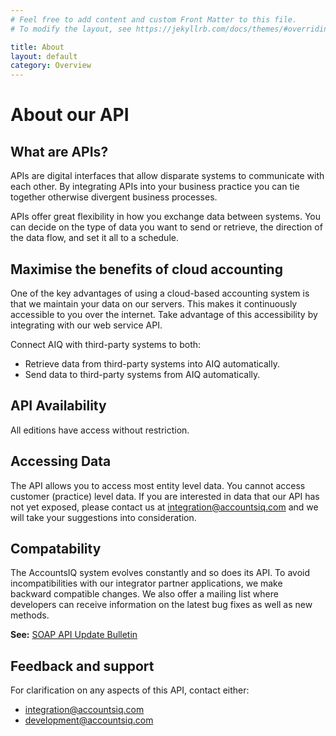 ```yaml
---
# Feel free to add content and custom Front Matter to this file.
# To modify the layout, see https://jekyllrb.com/docs/themes/#overriding-theme-defaults

title: About
layout: default
category: Overview
---
```


# About our API

## What are APIs?
APIs are digital interfaces that allow disparate systems to communicate with each other. By integrating APIs into your business practice you can tie together otherwise divergent business processes. 

APIs offer great flexibility in how you exchange data between systems. You can decide on the type of data you want to send or retrieve, the direction of the data flow, and set it all to a schedule.

## Maximise the benefits of cloud accounting
One of the key advantages of using a cloud-based accounting system is that we maintain your data on our servers. This makes it continuously accessible to you over the internet. Take advantage of this accessibility by integrating with our web service API.

Connect AIQ with third-party systems to both:
-	Retrieve data from third-party systems into AIQ automatically.
-	Send data to third-party systems from AIQ automatically.

## API Availability
All editions have access without restriction.

## Accessing Data
The API allows you to access most entity level data. You cannot access customer (practice) level data.
If you are interested in data that our API has not yet exposed, please contact us at [integration@accountsiq.com](mailto:integration@accountsiq.com) and we will take your suggestions into consideration.

## Compatability 
The AccountsIQ system evolves constantly and so does its API. To avoid incompatibilities with our integrator partner applications, we make backward compatible changes. We also offer a mailing list where developers can receive information on the latest bug fixes as well as new methods.

**See:** [SOAP API Update Bulletin](https://github.com/accountsIQ/API-Wiki/wiki/AccountsIQ-SOAP-API-Update-Bulletins)

## Feedback and support
For clarification on any aspects of this API, contact either:
- [integration@accountsiq.com](mailto:integration@accountsiq.com)
- [development@accountsiq.com](mailto:development@accountsiq.com)





